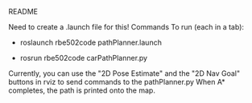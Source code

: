 README

Need to create a .launch file for this!
Commands To run (each in a tab):

* roslaunch rbe502code pathPlanner.launch

* rosrun rbe502code carPathPlanner.py

Currently, you can use the "2D Pose Estimate" and the "2D Nav Goal" buttons in rviz to send commands to the pathPlanner.py
When A* completes, the path is printed onto the map.
